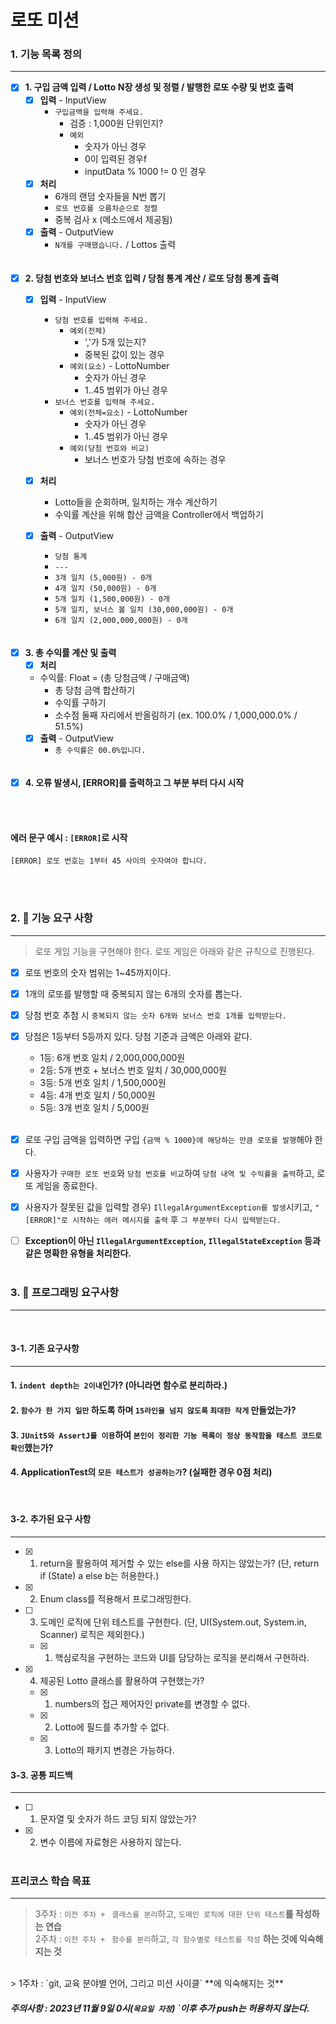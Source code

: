 # 로또 미션

### 1. 기능 목록 정의
___

- [x] **1. 구입 금액 입력 / Lotto N장 생성 및 정렬 / 발행한 로또 수량 및 번호 출력**
    - [x] **입력** - InputView
        - `구입금액을 입력해 주세요.`
            - 검증 : 1,000원 단위인지?
            - `예외`
                - 숫자가 아닌 경우
                - 0이 입력된 경우f
                - inputData % 1000 != 0 인 경우
    - [x] **처리**
        - 6개의 랜덤 숫자들을 N번 뽑기
        - `로또 번호를 오름차순으로 정렬`
        - 중복 검사 x (메소드에서 제공됨)
    - [x] **출력** - OutputView
        - `N개를 구매했습니다.` / Lottos 출력
          <br><br><br>

- [x] **2. 당첨 번호와 보너스 번호 입력 / 당첨 통계 계산 / 로또 당첨 통계 출력**
    - [x] **입력** - InputView
        - `당첨 번호를 입력해 주세요.`
            - `예외(전체)`
                - ','가 5개 있는지?
                - 중복된 값이 있는 경우
            - `예외(요소)` - LottoNumber
                - 숫자가 아닌 경우
                - 1..45 범위가 아닌 경우
        - `보너스 번호를 입력해 주세요.`
            - `예외(전체=요소)` - LottoNumber
                - 숫자가 아닌 경우
                - 1..45 범위가 아닌 경우
            - `예외(당첨 번호와 비교)`
                - 보너스 번호가 당첨 번호에 속하는 경우

    - [x] **처리**
        - Lotto들을 순회하며, 일치하는 개수 계산하기
        - 수익률 계산을 위해 합산 금액을 Controller에서 백업하기
    - [x] **출력** - OutputView
        - `당첨 통계`
        - `---`
        - `3개 일치 (5,000원) - 0개`
        - `4개 일치 (50,000원) - 0개`
        - `5개 일치 (1,500,000원) - 0개`
        - `5개 일치, 보너스 볼 일치 (30,000,000원) - 0개`
        - `6개 일치 (2,000,000,000원) - 0개`
          <br><br><br>

- [x] **3. 총 수익률 계산 및 출력**
    - [x] **처리**
    - 수익률: Float = (총 당첨금액 / 구매금액)
        - 총 당첨 금액 합산하기
        - 수익률 구하기
        - 소수점 둘째 자리에서 반올림하기 (ex. 100.0% / 1,000,000.0% / 51.5%)
    - [x] **출력** - OutputView
        - `총 수익률은 00.0%입니다.`
          <br><br><br>

- [x] **4. 오류 발생시, [ERROR]를 출력하고 그 부분 부터 다시 시작**

<br><br>

#### 에러 문구 예시 : `[ERROR]`로 시작
```
[ERROR] 로또 번호는 1부터 45 사이의 숫자여야 합니다.
```
<br><br>


### 2. 🚀 기능 요구 사항
___
>로또 게임 기능을 구현해야 한다. 로또 게임은 아래와 같은 규칙으로 진행된다.

- [x] 로또 번호의 숫자 범위는 1~45까지이다.
- [x] 1개의 로또를 발행할 때 중복되지 않는 6개의 숫자를 뽑는다.
- [x] 당첨 번호 추첨 시 `중복되지 않는 숫자 6개와 보너스 번호 1개를 입력받는다.`
- [x] 당첨은 1등부터 5등까지 있다. 당첨 기준과 금액은 아래와 같다.
    - 1등: 6개 번호 일치 / 2,000,000,000원
    - 2등: 5개 번호 + 보너스 번호 일치 / 30,000,000원
    - 3등: 5개 번호 일치 / 1,500,000원
    - 4등: 4개 번호 일치 / 50,000원
    - 5등: 3개 번호 일치 / 5,000원 <br><br>

- [x] 로또 구입 금액을 입력하면 구입 `{금액 % 1000}에 해당하는 만큼 로또를 발행`해야 한다.<br>
- [x] 사용자가 `구매한 로또 번호`와 `당첨 번호를 비교`하여 `당첨 내역 및 수익률을 출력`하고, 로또 게임을 종료한다.<br>
- [x] 사용자가 잘못된 값을 입력할 경우) `IllegalArgumentException를 발생`시키고, `"[ERROR]"로 시작하는 에러 메시지를 출력` 후 `그 부분부터 다시 입력받는다.`<br>
- [ ] **Exception이 아닌 `IllegalArgumentException`, `IllegalStateException` 등과 같은 명확한 유형을 처리한다.**
  <br><br>


### 3. 🎯 프로그래밍 요구사항
___
<br>

#### 3-1. 기존 요구사항
___
#### 1. `indent depth는 2이내`인가? (아니라면 함수로 분리하라.)
#### 2. `함수가 한 가지 일만` 하도록 하며 `15라인을 넘지 않도록` `최대한 작게` 만들었는가?
#### 3. `JUnit5와 AssertJ를 이용`하여 `본인이 정리한 기능 목록이 정상 동작함을 테스트 코드로 확인`했는가?
#### 4. ApplicationTest의 `모든 테스트가 성공하는가`? **(실패한 경우 0점 처리)**
<br>

#### 3-2. 추가된 요구 사항
___
- [x] 1. return을 활용하여 제거할 수 있는 else를 사용 하지는 않았는가? (단, return if (State) a else b는 허용한다.)
- [x] 2. Enum class를 적용해서 프로그래밍한다.

- [ ] 3. 도메인 로직에 단위 테스트를 구현한다. (단, UI(System.out, System.in, Scanner) 로직은 제외한다.)
    - [x] 1) 핵심로직을 구현하는 코드와 UI를 담당하는 로직을 분리해서 구현하라.

- [x] 4. 제공된 Lotto 클래스를 활용하여 구현했는가?
    - [x] 1) numbers의 접근 제어자인 private를 변경할 수 없다.
    - [x] 2) Lotto에 필드를 추가할 수 없다.
    - [x] 3) Lotto의 패키지 변경은 가능하다.
             <br>

#### 3-3. 공통 피드백
___
- [ ] 1. 문자열 및 숫자가 하드 코딩 되지 않았는가?
- [x] 2. 변수 이름에 자료형은 사용하지 않는다.
         <br><br>


### 프리코스 학습 목표
___
> 3주차 : `이전 주차 + ` `클래스를 분리`하고, `도메인 로직에 대한 단위 테스트`**를 작성하는 연습** <br>
> 2주차 : `이전 주차 + ` `함수를 분리`하고, `각 함수별로 테스트를 작성` **하는 것에 익숙해지는 것**
<br>
> 1주차 : `git, 교육 분야별 언어, 그리고 미션 사이클` **에 익숙해지는 것** <br>

##### 주의사항 : 2023년 11월 9일 0시(`목요일 자정`) `이후 추가 push는 허용하지 않는다.
<br>